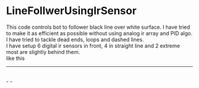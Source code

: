 # LineFollwerUsingIrSensor
This code controls bot to follower black line over white surface. I have tried to make it as efficient as possible without using analog ir array and PID algo. I have tried to tackle dead ends, loops and dashed lines. 
<br>
I have setup 6 digital ir sensors in front, 4 in straight line and 2 extreme most are slightly behind them.
<br>
like this
<br>
  - - - -
<br>
-         -
